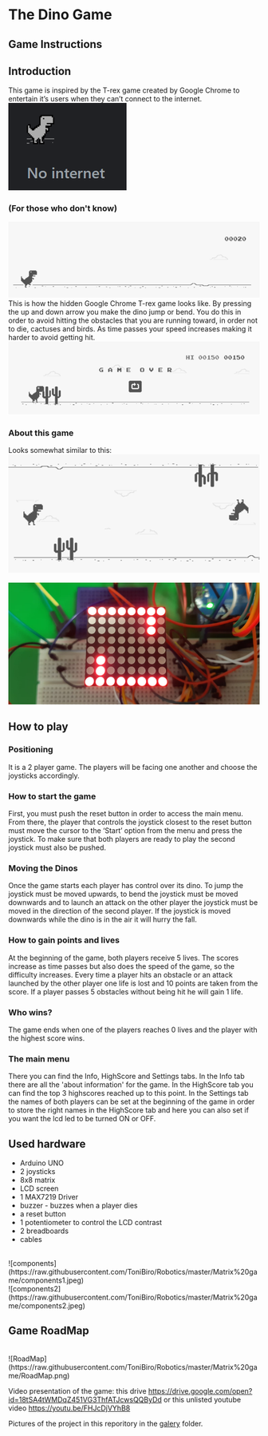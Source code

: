 # The Dino Game
## Game Instructions
## Introduction
This game is inspired by the T-rex game created by Google Chrome to entertain it’s users when they can’t connect to the internet.
<br>
![no_internet](https://github.com/ToniBiro/Robotics/blob/master/Matrix%20game/no%20internet.png?raw=true)<br>

### (For those who don't know)
![t-rex game](https://github.com/ToniBiro/Robotics/blob/master/Matrix%20game/trex.png?raw=true)<br>
This is how the hidden Google Chrome T-rex game looks like. By pressing the up and down arrow you make the dino jump or bend. You do this in order to avoid hitting the obstacles that you are running toward, in order not to die, cactuses and birds. As time passes your speed increases making it harder to avoid getting hit.
![t-rex game](https://github.com/ToniBiro/Robotics/blob/master/Matrix%20game/deadtrex.png?raw=true)<br>

### About this game

Looks somewhat similar to this:
<br>
![t-rex game](https://github.com/ToniBiro/Robotics/blob/master/Matrix%20game/mytrex.png?raw=true)<br>
<br>
![my t-rex game](https://github.com/ToniBiro/Robotics/blob/master/Matrix%20game/matrix-doc.png?raw=true)
<br>

## How to play
### Positioning
It is a 2 player game. The players will be facing one another and choose the joysticks accordingly.
### How to start the game
First, you must push the reset button in order to access the main menu. From there, the player that controls the joystick closest to the reset button must move the cursor to the ‘Start’ option from the menu and press the joystick. To make sure that both players are ready to play the second joystick must also be pushed.
### Moving the Dinos
Once the game starts each player has control over its dino. To jump the joystick must be moved upwards, to bend the joystick must be moved downwards and to launch an attack on the other player the joystick must be moved in the direction of the second player.
If the joystick is moved downwards while the dino is in the air it will hurry the fall.
### How to gain points and lives
At the beginning of the game, both players receive 5 lives. The scores increase as time passes but also does the speed of the game, so the difficulty increases. Every time a player hits an obstacle or an attack launched by the other player one life is lost and 10 points are taken from the score.
If a player passes 5 obstacles without being hit he will gain 1 life.
### Who wins?
The game ends when one of the players reaches 0 lives and the player with the highest score wins.
### The main menu
There you can find the Info, HighScore and Settings tabs. In the Info tab there are all the 'about information' for the game. In the HighScore tab you can find the top 3 highscores reached up to this point.
In the Settings tab the names of both players can be set at the beginning of the game in order to store the right names in the HighScore tab and here you can also set if you want the lcd led to be turned ON or OFF. 

## Used hardware
- Arduino UNO 
- 2 joysticks
- 8x8 matrix
- LCD screen
- 1 MAX7219 Driver
- buzzer - buzzes when a player dies
- a reset button
- 1 potentiometer to control the LCD contrast
- 2 breadboards
- cables

<br>
![components](https://raw.githubusercontent.com/ToniBiro/Robotics/master/Matrix%20game/components1.jpeg)
<br>
![components2](https://raw.githubusercontent.com/ToniBiro/Robotics/master/Matrix%20game/components2.jpeg)
<br>

## Game RoadMap
<br>
![RoadMap](https://raw.githubusercontent.com/ToniBiro/Robotics/master/Matrix%20game/RoadMap.png)
<br>

Video presentation of the game: this drive https://drive.google.com/open?id=18tSA4tWMDqZ451VG3ThfATJcwsQQByDd  or this unlisted youtube video https://youtu.be/FHJcDjVYhB8



Pictures of the project in this reporitory in the [galery](https://github.com/ToniBiro/Robotics/tree/master/Matrix%20game/galery) folder.
